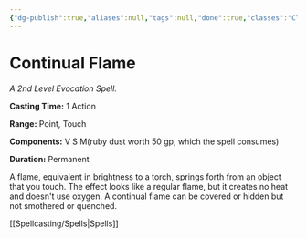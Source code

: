 ```yaml
---
{"dg-publish":true,"aliases":null,"tags":null,"done":true,"classes":"Cleric, Wizard, Artificer,","spellLevel":2,"school":"Evocation","source":"PHB","permalink":"/spells/continual-flame/","dgHomeLink":false,"dgPassFrontmatter":true}
---
```


# Continual Flame
*A 2nd Level Evocation Spell.*

**Casting Time:** 1 Action

**Range:** Point, Touch

**Components:** V S M(ruby dust worth 50 gp, which the spell consumes)

**Duration:** Permanent

A flame, equivalent in brightness to a torch, springs forth from an object that you touch. The effect looks like a regular flame, but it creates no heat and doesn't use oxygen. A continual flame can be covered or hidden but not smothered or quenched.

[[Spellcasting/Spells|Spells]]